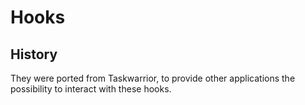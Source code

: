 # Hooks

## History
They were ported from Taskwarrior, to provide other applications the possibility to
interact with these hooks.
